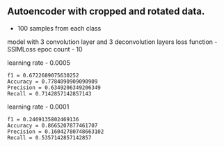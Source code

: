 ## Autoencoder with cropped and rotated data.

- 100 samples from each class

model with 3 convolution layer and 3 deconvolution layers 
loss function - SSIMLoss
epoc count - 10

learning rate - 0.0005

    f1 = 0.6722689075630252
    Accuracy = 0.7784090909090909
    Precision = 0.6349206349206349
    Recall = 0.7142857142857143

learning rate - 0.0001

    f1 = 0.2469135802469136
    Accuracy = 0.8665207877461707
    Precision = 0.16042780748663102
    Recall = 0.5357142857142857
